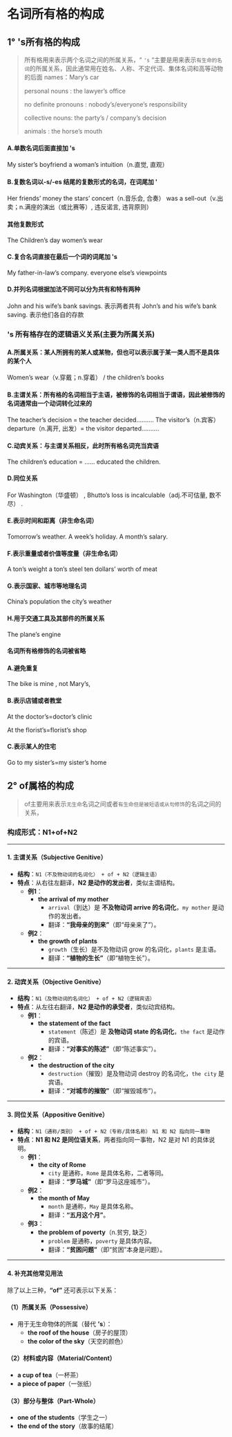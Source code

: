 # 名词所有格的构成

## 1° 's所有格的构成

> 所有格用来表示两个名词之间的所属关系，“ `'s` “主要是用来表示`有生命的名词`的所属关系，因此通常用在姓名、人称、不定代词、集体名词和高等动物的后面
> names：Mary’s car
>
> personal nouns : the lawyer’s office
>
> no definite pronouns : nobody’s/everyone’s responsibility
>
> collective nouns: the party’s / company’s decision
>
> animals : the horse’s mouth

#### A.单数名词后面直接加 's

My sister’s boyfriend    a woman’s intuition（n.直觉, 直观）

#### B.复数名词以-s/-es 结尾的复数形式的名词，在词尾加 '

Her friends’ money   the stars’ concert（n.音乐会, 合奏） was a sell-out（v.出卖；n.满座的演出（或比赛等）, 违反诺言, 违背原则）

#### 其他复数形式

The Children’s day    women’s wear

#### C.复合名词直接在最后一个词的词尾加 's

My father-in-law’s company.       everyone else’s viewpoints

#### D.并列名词根据加法不同可以分为共有和特有两种

John and his wife’s bank savings. 表示两者共有
John’s and his wife’s bank saving. 表示他们各自的存款

###  's 所有格存在的逻辑语义关系(主要为所属关系)

#### A.所属关系：某人所拥有的某人或某物，但也可以表示属于某一类人而不是具体的某个人

Women’s wear（v.穿戴；n.穿着） / the children’s books

#### B.主谓关系：所有格的名词相当于主语，被修饰的名词相当于谓语，因此被修饰的名词通常由一个动词转化过来的 

The teacher’s decision = the teacher decided……….
The visitor’s（n.宾客） departure（n.离开, 出发）= the visitor departed……….

#### C.动宾关系：与主谓关系相反，此时所有格名词充当宾语

The children’s education = …… educated the children.

#### D.同位关系

For Washington（华盛顿） , Bhutto’s loss is incalculable（adj.不可估量, 数不尽） . 

#### E.表示时间和距离（非生命名词）

Tomorrow’s weather. A week’s holiday. A month’s salary.

#### F.表示重量或者价值等度量（非生命名词）

A ton’s weight    a ton’s steel   ten dollars’ worth of meat

#### G.表示国家、城市等地理名词

China’s population      the city’s weather 

#### H.用于交通工具及其部件的所属关系

The plane’s engine 

#### 名词所有格修饰的名词被省略

#### A.避免重复

The bike is mine , not Mary’s,

#### B.表示店铺或者教堂

At the doctor’s=doctor’s clinic

At the florist’s=florist’s shop

#### C.表示某人的住宅

Go to my sister’s=my sister’s home

## 2° of属格的构成

> of主要用来表示`无生命`名词之间或者`有生命但是被短语或从句修饰`的名词之间的关系，

### **构成形式：N1+of+N2**

------

#### **1. 主谓关系（Subjective Genitive）**

- **结构**：`N1（不及物动词的名词化） + of + N2（逻辑主语）`  
- **特点**：从右往左翻译，**N2 是动作的发出者**，类似主谓结构。  
  - **例1**：  
    - **the arrival of my mother**  
      - `arrival`（到达）是 **不及物动词 arrive 的名词化**，`my mother` 是动作的发出者。  
      - 翻译：**“我母亲的到来”**（即“母亲来了”）。  
  - **例2**：  
    - **the growth of plants**  
      - `growth`（生长）是不及物动词 grow 的名词化，`plants` 是主语。  
      - 翻译：**“植物的生长”**（即“植物生长”）。  

------

#### **2. 动宾关系（Objective Genitive）**

- **结构**：`N1（及物动词的名词化） + of + N2（逻辑宾语）`  
- **特点**：从左往右翻译，**N2 是动作的承受者**，类似动宾结构。  
  - **例1**：  
    - **the statement of the fact**  
      - `statement`（陈述）是 **及物动词 state 的名词化**，`the fact` 是动作的宾语。  
      - 翻译：**“对事实的陈述”**（即“陈述事实”）。  
  - **例2**：  
    - **the destruction of the city**  
      - `destruction`（摧毁）是及物动词 destroy 的名词化，`the city` 是宾语。  
      - 翻译：**“对城市的摧毁”**（即“摧毁城市”）。  

------

#### **3. 同位关系（Appositive Genitive）**

- **结构**：`N1（通称/类别） + of + N2（专称/具体名称）`  `N1 和 N2 指向同一事物`
- **特点**：**N1 和 N2 是同位语关系**，两者指向同一事物，N2 是对 N1 的具体说明。  
  - **例1**：  
    - **the city of Rome**  
      - `city` 是通称，`Rome` 是具体名称，二者等同。  
      - 翻译：**“罗马城”**（即“罗马这座城市”）。  
  - **例2**：  
    - **the month of May**  
      - `month` 是通称，`May` 是具体名称。  
      - 翻译：**“五月这个月”**。  
  - **例3**：  
    - **the problem of poverty**（n.贫穷, 缺乏）  
      - `problem` 是通称，`poverty` 是具体内容。  
      - 翻译：**“贫困问题”**（即“贫困”本身是问题）。  

------

#### **4. 补充其他常见用法**

除了以上三种，**“of”** 还可表示以下关系：  

#### **（1）所属关系（Possessive）**  

- 用于无生命物体的所属（替代 **’s**）：  
  - **the roof of the house**（房子的屋顶）  
  - **the color of the sky**（天空的颜色）  

#### **（2）材料或内容（Material/Content）**  

- **a cup of tea**（一杯茶）  
- **a piece of paper**（一张纸）  

#### **（3）部分与整体（Part-Whole）**  

- **one of the students**（学生之一）  
- **the end of the story**（故事的结尾）  
